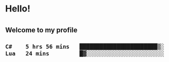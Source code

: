 
<h1>Hello!<h1>
<h2>Welcome to my profile<h2>

<!--START_SECTION:waka-->

```txt
C#    5 hrs 56 mins   ███████████████████████▒░   93.61 %
Lua   24 mins         █▓░░░░░░░░░░░░░░░░░░░░░░░   06.39 %
```

<!--END_SECTION:waka-->
